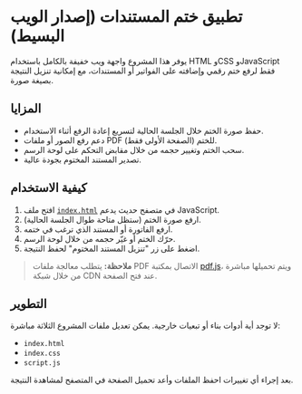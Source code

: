 # تطبيق ختم المستندات (إصدار الويب البسيط)

يوفر هذا المشروع واجهة ويب خفيفة بالكامل باستخدام HTML وCSS وJavaScript فقط لرفع ختم رقمي وإضافته على الفواتير أو المستندات، مع إمكانية تنزيل النتيجة بصيغة صورة.

## المزايا
- حفظ صورة الختم خلال الجلسة الحالية لتسريع إعادة الرفع أثناء الاستخدام.
- دعم رفع الصور أو ملفات PDF (الصفحة الأولى فقط) للختم.
- سحب الختم وتغيير حجمه من خلال مقابض التحكم على لوحة الرسم.
- تصدير المستند المختوم بجودة عالية.

## كيفية الاستخدام
1. افتح ملف [`index.html`](index.html) في متصفح حديث يدعم JavaScript.
2. ارفع صورة الختم (ستظل متاحة طوال الجلسة الحالية).
3. ارفع الفاتورة أو المستند الذي ترغب في ختمه.
4. حرّك الختم أو غيّر حجمه من خلال لوحة الرسم.
5. اضغط على زر "تنزيل المستند المختوم" لحفظ النتيجة.

> **ملاحظة:** يتطلب معالجة ملفات PDF الاتصال بمكتبة [pdf.js](https://mozilla.github.io/pdf.js/)، ويتم تحميلها مباشرة من خلال شبكة CDN عند فتح الصفحة.

## التطوير
لا توجد أية أدوات بناء أو تبعيات خارجية. يمكن تعديل ملفات المشروع الثلاثة مباشرة:
- `index.html`
- `index.css`
- `script.js`

بعد إجراء أي تغييرات احفظ الملفات وأعد تحميل الصفحة في المتصفح لمشاهدة النتيجة.
